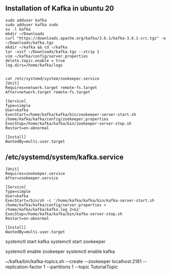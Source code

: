 ## Installation of Kafka in ubuntu 20
```
sudo adduser kafka
sudo adduser kafka sudo
su -l kafka
mkdir ~/Downloads
curl "https://downloads.apache.org/kafka/3.6.1/kafka-3.6.1-src.tgz" -o ~/Downloads/kafka.tgz
mkdir ~/kafka && cd ~/kafka
tar -xvzf ~/Downloads/kafka.tgz --strip 1
vim ~/kafka/config/server.properties
delete.topic.enable = true
log.dirs=/home/kafka/logs


cat /etc/systemd/system/zookeeper.service
[Unit]
Requires=network.target remote-fs.target
After=network.target remote-fs.target

[Service]
Type=simple
User=kafka
ExecStart=/home/kafka/kafka/bin/zookeeper-server-start.sh /home/kafka/kafka/config/zookeeper.properties
ExecStop=/home/kafka/kafka/bin/zookeeper-server-stop.sh
Restart=on-abnormal

[Install]
WantedBy=multi-user.target
```
##  /etc/systemd/system/kafka.service
```
[Unit]
Requires=zookeeper.service
After=zookeeper.service

[Service]
Type=simple
User=kafka
ExecStart=/bin/sh -c '/home/kafka/kafka/bin/kafka-server-start.sh /home/kafka/kafka/config/server.properties > /home/kafka/kafka/kafka.log 2>&1'
ExecStop=/home/kafka/kafka/bin/kafka-server-stop.sh
Restart=on-abnormal

[Install]
WantedBy=multi-user.target
```
systemctl start kafka
systemctl start zookeeper

systemctl enable zookeeper
systemctl enable kafka

~/kafka/bin/kafka-topics.sh --create --zookeeper localhost:2181 --replication-factor 1 --partitions 1 --topic TutorialTopic


